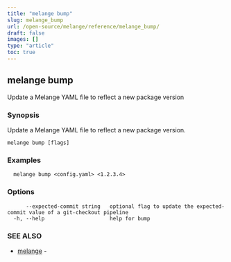 ```yaml
---
title: "melange bump"
slug: melange_bump
url: /open-source/melange/reference/melange_bump/
draft: false
images: []
type: "article"
toc: true
---
```

## melange bump

Update a Melange YAML file to reflect a new package version

### Synopsis

Update a Melange YAML file to reflect a new package version.

```
melange bump [flags]
```

### Examples

```
  melange bump <config.yaml> <1.2.3.4>
```

### Options

```
      --expected-commit string   optional flag to update the expected-commit value of a git-checkout pipeline
  -h, --help                     help for bump
```

### SEE ALSO

* [melange](/open-source/melange/reference/melange/)	 - 

